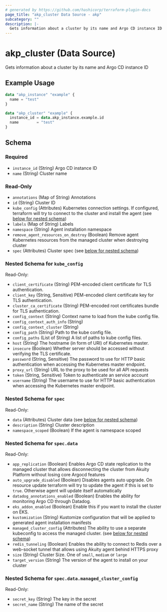 ```yaml
---
# generated by https://github.com/hashicorp/terraform-plugin-docs
page_title: "akp_cluster Data Source - akp"
subcategory: ""
description: |-
  Gets information about a cluster by its name and Argo CD instance ID
---
```


# akp_cluster (Data Source)

Gets information about a cluster by its name and Argo CD instance ID

## Example Usage

```terraform
data "akp_instance" "example" {
  name = "test"
}

data "akp_cluster" "example" {
  instance_id = data.akp_instance.example.id
  name        = "test"
}
```

<!-- schema generated by tfplugindocs -->
## Schema

### Required

- `instance_id` (String) Argo CD instance ID
- `name` (String) Cluster name

### Read-Only

- `annotations` (Map of String) Annotations
- `id` (String) Cluster ID
- `kube_config` (Attributes) Kubernetes connection settings. If configured, terraform will try to connect to the cluster and install the agent (see [below for nested schema](#nestedatt--kube_config))
- `labels` (Map of String) Labels
- `namespace` (String) Agent installation namespace
- `remove_agent_resources_on_destroy` (Boolean) Remove agent Kubernetes resources from the managed cluster when destroying cluster
- `spec` (Attributes) Cluster spec (see [below for nested schema](#nestedatt--spec))

<a id="nestedatt--kube_config"></a>
### Nested Schema for `kube_config`

Read-Only:

- `client_certificate` (String) PEM-encoded client certificate for TLS authentication.
- `client_key` (String, Sensitive) PEM-encoded client certificate key for TLS authentication.
- `cluster_ca_certificate` (String) PEM-encoded root certificates bundle for TLS authentication.
- `config_context` (String) Context name to load from the kube config file.
- `config_context_auth_info` (String)
- `config_context_cluster` (String)
- `config_path` (String) Path to the kube config file.
- `config_paths` (List of String) A list of paths to kube config files.
- `host` (String) The hostname (in form of URI) of Kubernetes master.
- `insecure` (Boolean) Whether server should be accessed without verifying the TLS certificate.
- `password` (String, Sensitive) The password to use for HTTP basic authentication when accessing the Kubernetes master endpoint.
- `proxy_url` (String) URL to the proxy to be used for all API requests
- `token` (String, Sensitive) Token to authenticate an service account
- `username` (String) The username to use for HTTP basic authentication when accessing the Kubernetes master endpoint.


<a id="nestedatt--spec"></a>
### Nested Schema for `spec`

Read-Only:

- `data` (Attributes) Cluster data (see [below for nested schema](#nestedatt--spec--data))
- `description` (String) Cluster description
- `namespace_scoped` (Boolean) If the agent is namespace scoped

<a id="nestedatt--spec--data"></a>
### Nested Schema for `spec.data`

Read-Only:

- `app_replication` (Boolean) Enables Argo CD state replication to the managed cluster that allows disconnecting the cluster from Akuity Platform without losing core Argocd features
- `auto_upgrade_disabled` (Boolean) Disables agents auto upgrade. On resource update terraform will try to update the agent if this is set to `true`. Otherwise agent will update itself automatically
- `datadog_annotations_enabled` (Boolean) Enables the ability for monitoring Argo CD through Datadog.
- `eks_addon_enabled` (Boolean) Enable this if you want to install the cluster on EKS.
- `kustomization` (String) Kustomize configuration that will be applied to generated agent installation manifests
- `managed_cluster_config` (Attributes) The ability to use a separate kubeconfig to access the managed cluster. (see [below for nested schema](#nestedatt--spec--data--managed_cluster_config))
- `redis_tunneling` (Boolean) Enables the ability to connect to Redis over a web-socket tunnel that allows using Akuity agent behind HTTPS proxy
- `size` (String) Cluster Size. One of `small`, `medium` or `large`
- `target_version` (String) The version of the agent to install on your cluster

<a id="nestedatt--spec--data--managed_cluster_config"></a>
### Nested Schema for `spec.data.managed_cluster_config`

Read-Only:

- `secret_key` (String) The key in the secret
- `secret_name` (String) The name of the secret
